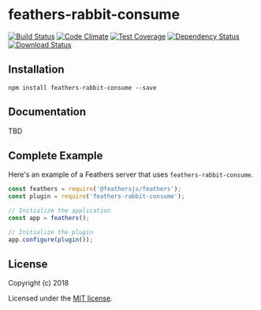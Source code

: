 # feathers-rabbit-consume

[![Build Status](https://travis-ci.org/luizfer/feathers-rabbit-consume.png?branch=master)](https://travis-ci.org/luizfer/feathers-rabbit-consume)
[![Code Climate](https://codeclimate.com/github/luizfer/feathers-rabbit-consume/badges/gpa.svg)](https://codeclimate.com/github/luizfer/feathers-rabbit-consume)
[![Test Coverage](https://codeclimate.com/github/luizfer/feathers-rabbit-consume/badges/coverage.svg)](https://codeclimate.com/github/luizfer/feathers-rabbit-consume/coverage)
[![Dependency Status](https://img.shields.io/david/luizfer/feathers-rabbit-consume.svg?style=flat-square)](https://david-dm.org/luizfer/feathers-rabbit-consume)
[![Download Status](https://img.shields.io/npm/dm/feathers-rabbit-consume.svg?style=flat-square)](https://www.npmjs.com/package/feathers-rabbit-consume)

> 

## Installation

```
npm install feathers-rabbit-consume --save
```

## Documentation

TBD

## Complete Example

Here's an example of a Feathers server that uses `feathers-rabbit-consume`. 

```js
const feathers = require('@feathersjs/feathers');
const plugin = require('feathers-rabbit-consume');

// Initialize the application
const app = feathers();

// Initialize the plugin
app.configure(plugin());
```

## License

Copyright (c) 2018

Licensed under the [MIT license](LICENSE).
